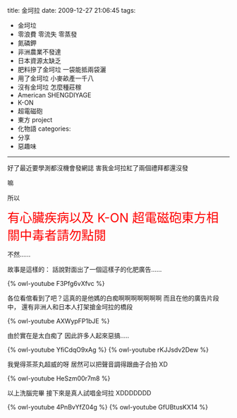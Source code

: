title: 金坷拉
date: 2009-12-27 21:06:45
tags:
- 金坷垃
- 零浪費 零流失 零蒸發
- 氮磷鉀
- 非洲農業不發達
- 日本資源太缺乏
- 肥料摻了金坷垃 一袋能抵兩袋灑
- 用了金坷垃 小麥畝產一千八
- 沒有金坷垃 怎麼種莊稼
- American SHENGDIYAGE
- K-ON
- 超電磁砲
- 東方 project
- 化物語
categories:
- 分享
- 惡趣味
---

好了最近要學測都沒機會發網誌
害我金坷拉紅了兩個禮拜都還沒發

嘛

所以

<span style="font-size: 200%; color: red;">有心臟疾病以及 K-ON 超電磁砲東方相關中毒者請勿點閱</span>

不然......

<!-- more -->

故事是這樣的：
話說對面出了一個這樣子的化肥廣告......

{% owl-youtube F3Pfg6vXfvc %}

各位看倌看到了吧？這真的是他媽的白痴啊啊啊啊啊啊啊
而且在他的廣告片段中，
還有非洲人和日本人打架搶金坷拉的橋段

{% owl-youtube AXWypFP1bJE %}

由於實在是太白痴了
因此許多人起來惡搞.....

{% owl-youtube YfiCdqO9xAg %}
{% owl-youtube rKJJsdv2Dew %}

我覺得茶茶丸超威的呀
居然可以把聲音調得跟曲子合拍 XD

{% owl-youtube HeSzm00r7m8 %}

以上洗腦完畢
接下來是真人試唱金坷拉 XDDDDDDD

{% owl-youtube 4PnBvYfZ04g %}
{% owl-youtube GfUBtusKX14 %}